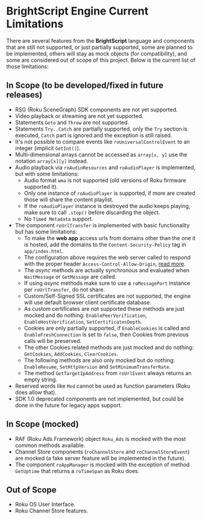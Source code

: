 # BrightScript Engine Current Limitations

There are several features from the **BrightScript** language and components that are still not supported, or just partially supported, some are planned to be implemented, others will stay as mock objects (for compatibility), and some are considered out of scope of this project. Below is the current list of those limitations:

## In Scope (to be developed/fixed in future releases)

* RSG (Roku SceneGraph) SDK components are not yet supported.
* Video playback or streaming are not yet supported.
* Statements `Goto` and `Throw` are not supported.
* Statements `Try..Catch` are partially supported, only the `Try` section is executed, `Catch` part is ignored and the exception is still raised.
* It's not possible to compare events like `roUniversalControlEvent` to an integer (implicit `GetInt()`).
* Multi-dimensional arrays cannot be accessed as `array[x, y]` use the notation `array[x][y]` instead.
* Audio playback via `roAudioResources` and `roAudioPlayer` is implemented, but with some limitations:
  * Audio format `wma` is not supported (old versions of Roku firmware supported it).
  * Only one instance of `roAudioPlayer` is supported, if more are created those will share the content playlist.
  * If the `roAudioPlayer` instance is destroyed the audio keeps playing, make sure to call `.stop()` before discarding the object.
  * No `Timed Metadata` support.
* The component `roUrlTransfer` is implemented with basic functionality but has some limitations:
  * To make the **web app** access urls from domains other than the one it is hosted, add the domains to the `Content-Security-Policy` tag in `app/index.html`.
  * The configuration above requires the web server called to respond with the proper header `Access-Control-Allow-Origin`, [read more](https://developer.mozilla.org/en-US/docs/Web/HTTP/CSP).
  * The _async_ methods are actually synchronous and evaluated when `WaitMessage` or `GetMessage` are called.
  * If using _async_ methods make sure to use a `roMessagePort` instance per `roUrlTransfer`, do not share.
  * Custom/Self-Signed SSL certificates are not supported, the engine will use default browser client certificate database.
  * As custom certificates are not supported these methods are just mocked and do nothing: `EnablePeerVerification`, `EnableHostVerification`, `SetCertificatesDepth`.
  * Cookies are only partially supported, if `EnableCookies` is called and `EnableFreshConnection` is set to `false`, then Cookies from previous calls will be preserved.
  * The other Cookies related methods are just mocked and do nothing: `GetCookies`, `AddCookies`, `ClearCookies`.
  * The following methods are also only mocked but do nothing: `EnableResume`, `SetHttpVersion` and `SetMinimumTransferRate`.
  * The method `GetTargetIpAddress` from `roUrlEvent` always returns an empty string.
* Reserved words like `Mod` cannot be used as function parameters (Roku does allow that).
* SDK 1.0 deprecated components are not implemented, but could be done in the future for legacy apps support.

## In Scope (mocked)

* RAF (Roku Ads Framework) object `Roku_Ads` is mocked with the most common methods available.
* Channel Store components (`roChannelStore` and `roChannelStoreEvent`) are mocked (a fake server feature will be implemented in the future).
* The component `roAppManager` is mocked with the exception of method `GetUptime` that returns a `roTimeSpan` as Roku does.

## Out of Scope

* Roku OS User Interface.
* Roku Channel Store features.

